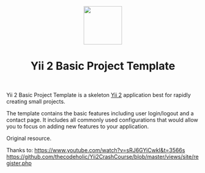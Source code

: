 <p align="center">
    <a href="https://github.com/yiisoft" target="_blank">
        <img src="https://avatars0.githubusercontent.com/u/993323" height="100px">
    </a>
    <h1 align="center">Yii 2 Basic Project Template</h1>
    <br>
</p>

Yii 2 Basic Project Template is a skeleton [Yii 2](http://www.yiiframework.com/) application best for
rapidly creating small projects.

The template contains the basic features including user login/logout and a contact page.
It includes all commonly used configurations that would allow you to focus on adding new
features to your application.

Original resource.

Thanks to: 
https://www.youtube.com/watch?v=sRJ6GYiCwkI&t=3566s
https://github.com/thecodeholic/Yii2CrashCourse/blob/master/views/site/register.php
